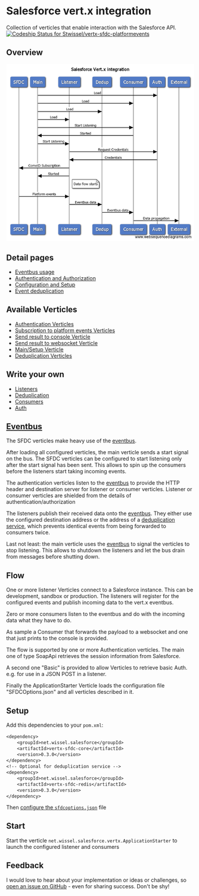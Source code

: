 # Salesforce vert.x integration

Collection of verticles that enable interaction with the Salesforce API.
[ ![Codeship Status for Stwissel/vertx-sfdc-platformevents](https://app.codeship.com/projects/65890500-b1cd-0135-81e1-7645507f84f6/status?branch=master)](https://app.codeship.com/projects/257955)

## Overview
![Flow of SFDC Verticles](flow.png)

## Detail pages
- [Eventbus usage](eventbus.md)
- [Authentication and Authorization](auth.md)
- [Configuration and Setup](configure.md)
- [Event deduplication](dedup.md)

## Available Verticles
- [Authentication Verticles](verticles/auth.md)
- [Subscription to platform events Verticles](verticles/platform.md)
- [Send result to console Verticle](verticles/console.md)
- [Send result to websocket Verticle](verticles/websocket.md)
- [Main/Setup Verticle](verticles/main.md)
- [Deduplication Verticles](verticles/dedup.md)

## Write your own
- [Listeners](contribute/listener.md)
- [Deduplication](contribute/dedup.md)
- [Consumers](contribute/consumer.md)
- [Auth](contribute/auth.md)

## [Eventbus](eventbus.md)

The SFDC verticles make heavy use of the [eventbus](eventbus.md).

 After loading all configured verticles, the main verticle sends a start signal on the bus. The SFDC verticles can be configured to start listening only after the start signal has been sent. This allows to spin up the consumers before the listeners start taking incoming events.

 The authentication verticles listen to the [eventbus](eventbus.md) to provide the HTTP header and destination server for listener or consumer verticles. Listener or consumer verticles are shielded from the details of authentication/authorization

 The listeners publish their received data onto the [eventbus](eventbus.md). They either use the configured destination address or the address of a [deduplication service](dedup.md), which prevents identical events from being forwarded to consumers twice.

 Last not least: the main verticle uses the [eventbus](eventbus.md) to signal the verticles to stop listening. This allows to shutdown the listeners and let the bus drain from messages before shutting down.

## Flow

One or more listener Verticles connect to a Salesforce instance. This can be development, sandbox or production.
The listeners will register for the configured events and publish incoming data to the vert.x eventbus.

Zero or more consumers listen to the eventbus and do with the incoming data what they have to do.

As sample a Consumer that forwards the payload to a websocket and one that just prints to the console is provided. 

The flow is supported by one or more Authentication verticles.
The main one of type SoapApi retrieves the session information from Salesforce.

A second one "Basic" is provided to allow Verticles to retrieve basic Auth. e.g. for use in a JSON POST in a listener.

Finally the ApplicationStarter Verticle loads the configuration file "SFDCOptions.json" and all verticles described in it.

## Setup

Add this dependencies to your `pom.xml`:

```
<dependency>
	<groupId>net.wissel.salesforce</groupId>
	<artifactId>vertx-sfdc-core</artifactId>
	<version>0.3.0</version>
</dependency>
<!-- Optional for deduplication service -->
<dependency>
	<groupId>net.wissel.salesforce</groupId>
	<artifactId>vertx-sfdc-redis</artifactId>
	<version>0.3.0</version>
</dependency>
```

Then [configure the `sfdcoptions.json`](configure.md) file

## Start
Start the verticle `net.wissel.salesforce.vertx.ApplicationStarter` to launch the configured listener and consumers

## Feedback
I would love to hear about your implementation or ideas or challenges, so 
[open an issue on GitHub](https://github.com/Stwissel/vertx-sfdc-platformevents/issues) - even for sharing success. Don't be shy!